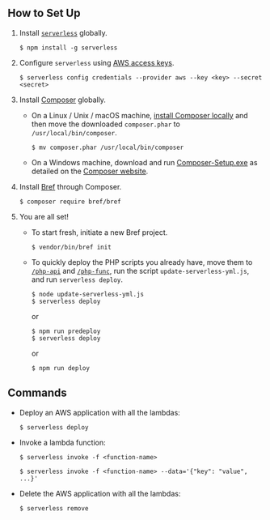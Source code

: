 ## How to Set Up

1. Install [`serverless`](https://serverless.com/) globally.
    ```
    $ npm install -g serverless
    ```
   
2. Configure `serverless` using [AWS access keys](https://bref.sh/docs/installation/aws-keys.html).
    ```
    $ serverless config credentials --provider aws --key <key> --secret <secret>
    ```

3. Install [Composer](https://getcomposer.org/) globally.

    - On a Linux / Unix / macOS machine, [install Composer locally](https://getcomposer.org/download/) and then move the downloaded `composer.phar` to `/usr/local/bin/composer`.
        ```
        $ mv composer.phar /usr/local/bin/composer
        ```
   
   - On a Windows machine, download and run [Composer-Setup.exe](https://getcomposer.org/Composer-Setup.exe) as detailed on the [Composer website](https://getcomposer.org/doc/00-intro.md#using-the-installer).

4. Install [Bref](https://bref.sh/docs/) through Composer.
    ```
    $ composer require bref/bref
    ```

5. You are all set!
    - To start fresh, initiate a new Bref project.
        ```
        $ vendor/bin/bref init
        ```
   
    - To quickly deploy the PHP scripts you already have, move them to [`/php-api`](/php-api) and [`/php-func`](/php-func), run the script `update-serverless-yml.js`, and run `serverless deploy`.
        ```
        $ node update-serverless-yml.js
        $ serverless deploy
        ```
        or
        ```
        $ npm run predeploy
        $ serverless deploy
        ```
        or
        ```
        $ npm run deploy
        ```

## Commands

- Deploy an AWS application with all the lambdas:
    ```
    $ serverless deploy
    ```

- Invoke a lambda function:

    ```
    $ serverless invoke -f <function-name>
    
    $ serverless invoke -f <function-name> --data='{"key": "value", ...}'
    ```

- Delete the AWS application with all the lambdas:
    ```
    $ serverless remove
    ```